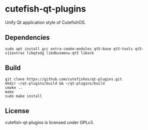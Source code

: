 # cutefish-qt-plugins

Unify Qt application style of CutefishOS.

## Dependencies

```shell
sudo apt install gcc extra-cmake-modules qt5-base qt5-tools qt5-x11extras libqtxdg libdbusmenu-qt5 libxcb
```

## Build

```shell
git clone https://github.com/cutefishos/qt-plugins.git
mkdir ~/qt-plugins/build && ~/qt-plugins/build
cmake ..
make
sudo make install
```

## License

cutefish-qt-plugins is licensed under GPLv3.
